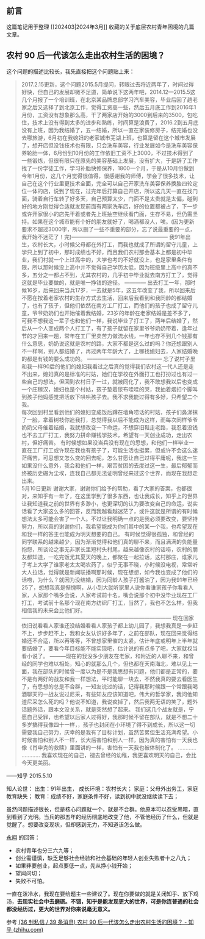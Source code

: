 ## 前言

这篇笔记用于整理 [[202403|2024年3月]] 收藏的关于底层农村青年困境的几篇文章。

## 农村 90 后一代该怎么走出农村生活的困境？

这个问题的描述比较长，我先直接把这个问题贴上来：

> 2017.2.15更新，这个问题2015.5月提问，转眼过去将近两年了，时间过得好快，但自己的发展却微不足道，简单说下这两年吧，2014.12—2015.5这几个月报了一个培训班，在北京某品牌总部学习汽车美容，毕业后回了趟老家之后又选择了到北京工作，觉得工资高一些，然后五月底工作到2016年1月份，工资没有想象那么高，干了两家店开始的3000到后来的3500，包吃住，技术上没有得到太多的进步和熟练，时间算是浪费了，2016.2到五月底没有上班，因为我结婚了，五一结婚，所以一直在家装修房子，结完婚也没去哪旅游，6月初在我媳妇的老家城市芜湖上班，也算是留在这个城市发展了，想开店但没钱技术也有限，只会洗车美容，行业发展如今是洗车美容保养轮胎一体，6月份到10月份的工作依旧工资不上3000，不过技术得到了一些锻炼，但很有限只在原先的美容基础上发展，没有扩大，于是辞了工作找了一份学徒工作，学习补胎快修保养，1800一个月，于是从10月份做到今年1月份，这几个月觉得很值得，很感谢我的师傅，学会了很多技术，让自己在这个行业里更技术全面，完全可以自己开家洗车美容保养换胎四轮定位一体的店，说到了现在，过完年后打算自己开店，所以这几天一直在找门面，骑着自行车转了好多天，自己预算太少，门面不是太贵就是太偏，碰到好的地方刚觉得合适就发现前面有两家洗车店，好的位置都被占了，下一步或许开家很小的店先干着或者先上班抽空继续看门面，生存不易，但仍需坚持。如果在这个城市能有个好的朋友就好了，喝酒都没人，唉。(因为更新要求不超过3000字，所以删了一些不重要的部分，忘了说最重要的一点，我开始不迷茫了！完)—————————————————— 我91年出生，农村长大，小时候父母都在外打工，而我也就成了所谓的留守儿童，上学只上到了初中，那时成绩也不好，而且我们农村那会基本上都是初中毕业，我们村就一个上过高中的，大学也考的不好就没上，也是家里条件有限，所以那时候没上高中并不觉得自己学历太低，因为班级里上高中的真不多，五分之一都占不到，尤其农村的，几乎初中毕业就去南方打工了，觉得这就是毕业要做的，就是唯一挣钱的途径。 ———— 出去打工一年，那时候16岁，后来回来当兵17岁，一去就是5年，这五年改变了我，所以回来后不愿在按着老家农村的生存方式去生活，回来后我看到和我同龄的都结婚了，也有了孩子，但他们依然在南方工厂打工，而他们的孩子也成了留守儿童，爷爷奶奶们也开始催着我结婚，23岁的年龄在老家结婚是差不多了，可我不想我这一辈子也和他们一样，我说毕业了打工了，两年后结婚了，然后从一个人变成两个人打工了，有了孩子就留在家里爷爷奶奶带着，逢年过节的才回来一趟，常年在工厂里卖苦力做流水线，一年也存不到几个钱那有什么意思，奶奶说这就是农村的路，大家不都是这么过的吗？你还想跟别人不一样啊，别人都结婚了，再过两年年龄大了，上哪找媳妇去，人家结婚晚的都是有钱的要么成功的。 —————————————— 忘了说村子里和我一样90后的他们的媳妇我看过之后真的觉得我们农村这一代人还是走不出来，媳妇真的是标准的村姑，她们在学校在外面打工也打扮过也有过一些自己的想法，但回到农村日子一过，就被同化了，我不敢想我以后也变成一个庄稼汉，媳妇也是个村姑，孩子垫着尿布哇哇的哭，我抽着烟扣个脚叫到孩子他妈感觉把活放下哄哄孩子去。我不求我能过得有多好，只希望二个我。  
每次回到村里看到他们的媳妇变成饭后蹲在墙角唠话的村姑，孩子们鼻涕抹了一脸，拿着树枝你追我打，总觉得我以后不能成为这样，而每次同样爷爷奶奶父母催着结婚，我就想改变一下命运，不想穿旧鞋走老路，我忍着没钱也不去工厂打工，我努力拼命赚钱学技术，希望有一天创业成功，走出农村，但好痛苦。 有时候想如果没当兵没有现在的思想，和他们一样毕业一直在工厂打工或许现在我也有孩子了，可能生活也挺累，但或许不会这么迷茫痛苦，可思想又怎么变的回去呢，怎么甘愿让自己过得平庸呢，我这一生如果没什么意外，我会和他们一样，艰苦贫困的去度过这一生，最后郁郁而终被历史碾为尘埃，连我自己都无法证明曾经来过这个世界，而现在我想走出来。  
5月10日更新 谢谢大家，谢谢你们给予的帮助，看了大家的答案，也都很对，来知乎有一年了，在这里学到了很多东西，也让我成长，知乎上的世界让我知道我之前的世界有多渺小，也更深切的认为要改变自己的命运，说实话看了大家这么多的回答，反而我越看越迷茫了，或许这就是所谓的有时候想法太多可能会害了一个人。不过让我明确一点的是我必须要改变，要坚持努力，所以真的谢谢你们，我希望能成为你们其中的某一个我，也希望现在和我一样的答主也能成为明天想要的自己。 有时候觉得很孤独，和曾经的同学联系的越来越少，因为渐渐觉得和他们真的聊不来，而且满满的负能量抱怨，所谈论之事无非家长里短村头村尾，越来越像农村的话唠，农村的朋友都知道，一吃完饭尤其夏天的晚上，都聚在一起拉话，这村那庄，谁家儿子考上大学了谁家老太太喝农药了，似乎无事不晓，小时候没电视，常常听大人拉话，觉得就是新闻联播啊那时候，现在想想，如今我也变成了他们的话唠，为什么？就因为没结婚，因为同龄人孩子打酱油了，因为我91年已经25了，想想我真是惭愧啊，从小到大就听家里人说你看谁家孩子你看看人家，人家那个嘴多会说，人家考试前十名，嘴会说那个初中没毕业现在工厂打工，考试前十名那个现在南方纺织厂打工，当然了，我也不怎么样，但我相信我的未来会比他们好。 ———————————————————————————— 现在回家依旧说看看人家谁还没结婚看看人家孩子都上幼儿园了，我想我真是一步赶不上，步步赶不上，我和女友认识好多年了，之前在部队，现在回来觉得结婚还不合适，所以再等等，不曾想家里催的太紧，估计年底或明年上半年就要结婚了，要看今年目标能不能实现吧，估计说的有点多了吧，大家就权当看小说了。 ———现在的我没多少朋友在老家，和附近的人聊不来，和曾经的同学也难以相处，知心的就那么几个，但也都在天南海北，难以见上一面，我在部队的时候曾一度以为是不是我思想有问题，他们都是正常的，要不是有两好的战友和我一样想法，平时能聊一块去，不然我真的要去看医生了，有思想的总是不合群，一知友说过的话，记得我那时候跟一个常跟我喝酒聊天的一战友说过尼采，有些知友应该知道吧，伟大的哲学家，我问他知道尼采怎么死的吗？他说不知道，我说疯掉了，然后我两无语的笑了，题外话题外话，跟本文没关系，就是突然想了起来。 我们这几个战友就是，宁愿自己受罪，也希望以后家人过得好，我那时候不留在部队，就是不想二十多岁搞得我像四十一样，，孩子也封闭在小环境了得不到成长，所以这一切需要我自己努力，庆幸的是我有了目标计划，虽然苦累但生活充满希望。小时候害怕和别人不一样，长大后害怕和别人一样，因为真的害怕有一天我也像《肖申克的救赎》里面讲的一样，害怕有一天我也被体制化了。 ………… ………… 我喜欢现在的自己，褪去曾经的幼稚，我更喜欢明天的自己，会比今天更美丽。
>
——知乎 2015.5.10

知人论世：
出生：91年出生，
成长环境：农村长大；
家庭：父母外出务工，家庭教育缺失；
教育：成绩不好，家庭条件不好，读到初中就没继续读下去；

虽然问题描述很长，但是核心问题就一个，就是不合群。他原本可以忍受黑暗，直到看到了光明。当兵的那五年的经历彻底地改变了他，不管他经历了什么，但就是觉醒了。想要改变现状，但却感到无力，不知道该怎么做。


[永翔](https://www.zhihu.com/people/tang-yong-xiang-28) 的回答：

- 农村青年也分三六九等；
- 创业需谨慎，缺乏足够社会经验和社会基础的年轻人创业失败者十之八九；
- 如果非要创业，起点要低一点，先从挣小钱开始；
- 望闻问切；
- 失败不可怕。

一直在泼冷水，我现在要给题主一些建议了。现在你要做的就是关闭知乎、放下鸡汤，**去现实社会中去磨砺。不错，知乎是能发现更大的世界，可是你连普通的社会都没经历过，更大的世界对你来说毫无意义。**

参考 [(36 封私信 / 39 条消息) 农村 90 后一代该怎么走出农村生活的困境？ - 知乎 (zhihu.com)](https://www.zhihu.com/question/30222230/answer/47633804)